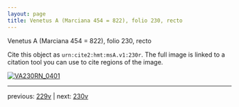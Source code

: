 ```yaml
---
layout: page
title: Venetus A (Marciana 454 = 822), folio 230, recto
---
```


Venetus A (Marciana 454 = 822), folio 230, recto

Cite this object as `urn:cite2:hmt:msA.v1:230r`.  The full image is linked to a citation tool you can use to cite regions of the image.

[![VA230RN_0401](http://www.homermultitext.org/iipsrv?IIIF=/project/homer/pyramidal/deepzoom/hmt/vaimg/2017a/VA230RN_0401.tif/full/800,/0/default.jpg)](http://www.homermultitext.org/ict2/?urn=urn:cite2:hmt:vaimg.2017a:VA230RN_0401) 

---

previous:  [229v](../229v/) | next: [230v](../230v/)